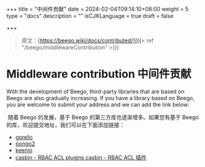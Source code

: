 +++
title = "中间件贡献"
date = 2024-02-04T09:14:10+08:00
weight = 5
type = "docs"
description = ""
isCJKLanguage = true
draft = false

+++

> 原文：[https://beego.wiki/docs/contributed/]({{< ref "/beego/middlewareContribution" >}})

# Middleware contribution 中间件贡献



With the development of Beego, third-party libraries that are based on Beego are also gradually increasing. If you have a library based on Beego, you are welcome to submit your address and we can add the link below:

​	随着 Beego 的发展，基于 Beego 的第三方库也逐渐增多。如果您有基于 Beego 的库，欢迎提交地址，我们可以在下面添加链接：

- [gorelic](https://github.com/yvasiyarov/beego_gorelic)
- [pongo2](https://github.com/oal/beego-pongo2)
- [keenio](https://github.com/pabdavis/beego_keenio)
- [casbin - RBAC ACL plugins
  casbin - RBAC ACL 插件](https://github.com/hsluoyz/casbin)

